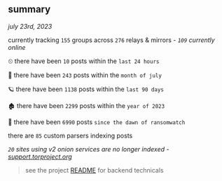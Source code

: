 
## summary
_july 23rd, 2023_

currently tracking `155` groups across `276` relays & mirrors - _`109` currently online_

⏲ there have been `10` posts within the `last 24 hours`

🦈 there have been `243` posts within the `month of july`

🪐 there have been `1138` posts within the `last 90 days`

🏚 there have been `2299` posts within the `year of 2023`

🦕 there have been `6990` posts `since the dawn of ransomwatch`

there are `85` custom parsers indexing posts

_`20` sites using v2 onion services are no longer indexed - [support.torproject.org](https://support.torproject.org/onionservices/v2-deprecation/)_

> see the project [README](https://github.com/joshhighet/ransomwatch#ransomwatch--) for backend technicals
